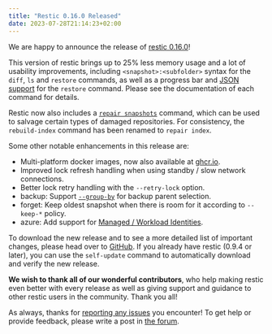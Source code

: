 ```yaml
---
title: "Restic 0.16.0 Released"
date: 2023-07-28T21:14:23+02:00
---
```


We are happy to announce the release of [restic 0.16.0](https://github.com/restic/restic/releases/v0.16.0)!

This version of restic brings up to 25% less memory usage and a lot of usability improvements, including `<snapshot>:<subfolder>` syntax for the `diff`, `ls` and `restore` commands, as well as a progress bar and [JSON support](https://restic.readthedocs.io/en/stable/075_scripting.html#restore) for the `restore` command. Please see the documentation of each command for details.

Restic now also includes a [`repair snapshots`](https://restic.readthedocs.io/en/stable/077_troubleshooting.html) command, which can be used to salvage certain types of damaged repositories. For consistency, the `rebuild-index` command has been renamed to `repair index`.

Some other notable enhancements in this release are:

 * Multi-platform docker images, now also available at [ghcr.io](https://github.com/restic/restic/pkgs/container/restic).
 * Improved lock refresh handling when using standby / slow network connections.
 * Better lock retry handling with the `--retry-lock` option.
 * backup: Support [`--group-by`](https://restic.readthedocs.io/en/stable/040_backup.html#file-change-detection) for backup parent selection.
 * forget: Keep oldest snapshot when there is room for it according to `--keep-*` policy.
 * azure: Add support for [Managed / Workload Identities](https://restic.readthedocs.io/en/stable/030_preparing_a_new_repo.html#microsoft-azure-blob-storage).

To download the new release and to see a more detailed list of important changes, please head over to [GitHub](https://github.com/restic/restic/releases/v0.16.0). If you already have restic (0.9.4 or later), you can use the `self-update` command to automatically download and verify the new release.

**We wish to thank all of our wonderful contributors**, who help making restic even better with every release as well as giving support and guidance to other restic users in the community. Thank you all!

As always, thanks for [reporting any issues](https://github.com/restic/restic/issues/new/choose) you encounter! To get help or provide feedback, please write a post in [the forum](https://forum.restic.net).
